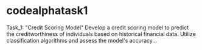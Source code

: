 # codealphatask1

Task_1: "Credit Scoring Model" Develop a credit scoring model to predict the creditworthiness of individuals based on historical financial data. Utilize classification algorithms and assess the model's accuracy...

